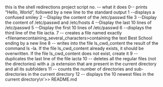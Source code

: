 this is the shell redirections project
script no. -- what it does
0-- prints “Hello, World”, followed by a new line to the standard output
1 --displays a confused smiley 
2 --Display the content of the /etc/passwd file
3 --Display the content of /etc/passwd and /etc/hosts
4 --Display the last 10 lines of /etc/passwd
5 --Display the first 10 lines of /etc/passwd
6 --displays the third line of the file iacta.
7 -- creates a file named exactly <filenamecontaining_several_characters>containing the text Best School ending by a new line
8 -- writes into the file ls_cwd_content the result of the command ls -la. If the file ls_cwd_content already exists, it should be overwritten. If the file ls_cwd_content does not exist, create it
9 -- duplicates the last line of the file iacta
10 -- deletes all the regular files (not the directories) with a .js extension that are present in the current directory and all its subfolders
11 -- counts the number of directories and sub-directories in the current directory
12 -- displays the 10 newest files in the current directory\n'>> README.md
